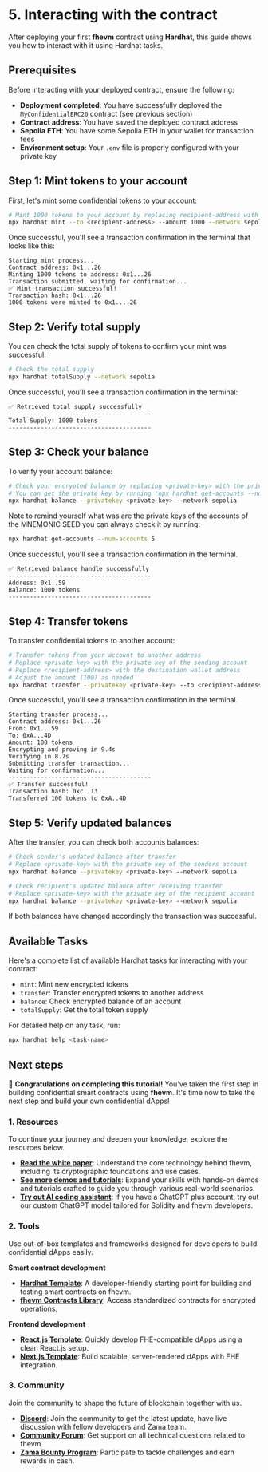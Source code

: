 # 5. Interacting with the contract

After deploying your first **fhevm** contract using **Hardhat**, this guide shows you how to interact with it using Hardhat tasks.

## Prerequisites

Before interacting with your deployed contract, ensure the following:

- **Deployment completed**: You have successfully deployed the `MyConfidentialERC20` contract (see previous section)
- **Contract address**: You have saved the deployed contract address
- **Sepolia ETH**: You have some Sepolia ETH in your wallet for transaction fees
- **Environment setup**: Your `.env` file is properly configured with your private key

## Step 1: Mint tokens to your account

First, let's mint some confidential tokens to your account:

```sh
# Mint 1000 tokens to your account by replacing recipient-address with your address
npx hardhat mint --to <recipient-address> --amount 1000 --network sepolia
```

Once successful, you'll see a transaction confirmation in the terminal that looks like this:

```
Starting mint process...
Contract address: 0x1...26
Minting 1000 tokens to address: 0x1...26
Transaction submitted, waiting for confirmation...
✅ Mint transaction successful!
Transaction hash: 0x1...26
1000 tokens were minted to 0x1....26
```

## Step 2: Verify total supply

You can check the total supply of tokens to confirm your mint was successful:

```sh
# Check the total supply
npx hardhat totalSupply --network sepolia
```

Once successful, you'll see a transaction confirmation in the terminal:

```
✅ Retrieved total supply successfully
----------------------------------------
Total Supply: 1000 tokens
----------------------------------------
```

## Step 3: Check your balance

To verify your account balance:

```sh
# Check your encrypted balance by replacing <private-key> with the private key of the account you want to check
# You can get the private key by running 'npx hardhat get-accounts --num-accounts 5'
npx hardhat balance --privatekey <private-key> --network sepolia
```

Note to remind yourself what was are the private keys of the accounts of the MNEMONIC SEED you can always check it by running:

```sh
npx hardhat get-accounts --num-accounts 5
```

Once successful, you'll see a transaction confirmation in the terminal.

```
✅ Retrieved balance handle successfully
----------------------------------------
Address: 0x1..59
Balance: 1000 tokens
----------------------------------------
```

## Step 4: Transfer tokens

To transfer confidential tokens to another account:

```sh
# Transfer tokens from your account to another address
# Replace <private-key> with the private key of the sending account
# Replace <recipient-address> with the destination wallet address
# Adjust the amount (100) as needed
npx hardhat transfer --privatekey <private-key> --to <recipient-address> --amount 100 --network sepolia
```

Once successful, you'll see a transaction confirmation in the terminal.

```
Starting transfer process...
Contract address: 0x1...26
From: 0x1...59
To: 0xA...4D
Amount: 100 tokens
Encrypting and proving in 9.4s
Verifying in 8.7s
Submitting transfer transaction...
Waiting for confirmation...
----------------------------------------
✅ Transfer successful!
Transaction hash: 0xc..13
Transferred 100 tokens to 0xA..4D
```

## Step 5: Verify updated balances

After the transfer, you can check both accounts balances:

```sh
# Check sender's updated balance after transfer
# Replace <private-key> with the private key of the senders account
npx hardhat balance --privatekey <private-key> --network sepolia

# Check recipient's updated balance after receiving transfer
# Replace <private-key> with the private key of the recipient account
npx hardhat balance --privatekey <private-key> --network sepolia
```

If both balances have changed accordingly the transaction was successful.

## Available Tasks

Here's a complete list of available Hardhat tasks for interacting with your contract:

- `mint`: Mint new encrypted tokens
- `transfer`: Transfer encrypted tokens to another address
- `balance`: Check encrypted balance of an account
- `totalSupply`: Get the total token supply

For detailed help on any task, run:

```sh
npx hardhat help <task-name>
```

## Next steps

🎉 **Congratulations on completing this tutorial!** You’ve taken the first step in building confidential smart contracts using **fhevm**. It's time now to take the next step and build your own confidential dApps!

### 1. Resources

To continue your journey and deepen your knowledge, explore the resources below.

- [**Read the white paper**](https://github.com/zama-ai/fhevm-solidity/blob/main/fhevm-whitepaper-v2.pdf): Understand the core technology behind fhevm, including its cryptographic foundations and use cases.
- [**See more demos and tutorials**](../../../tutorials/see-all-tutorials.md): Expand your skills with hands-on demos and tutorials crafted to guide you through various real-world scenarios.
- [**Try out AI coding assistant**](https://chatgpt.com/g/g-67518aee3c708191b9f08d077a7d6fa1-zama-solidity-developer): If you have a ChatGPT plus account, try out our custom ChatGPT model tailored for Solidity and fhevm developers.

### 2. Tools

Use out-of-box templates and frameworks designed for developers to build confidential dApps easily.

**Smart contract development**

- [**Hardhat Template**](https://github.com/zama-ai/fhevm-hardhat-template): A developer-friendly starting point for building and testing smart contracts on fhevm.
- [**fhevm Contracts Library**](https://github.com/zama-ai/fhevm-contracts): Access standardized contracts for encrypted operations.

**Frontend development**

- [**React.js Template**](https://github.com/zama-ai/fhevm-react-template): Quickly develop FHE-compatible dApps using a clean React.js setup.
- [**Next.js Template**](https://github.com/zama-ai/fhevm-next-template): Build scalable, server-rendered dApps with FHE integration.

### 3. Community

Join the community to shape the future of blockchain together with us.

- [**Discord**](https://discord.gg/zama-ai): Join the community to get the latest update, have live discussion with fellow developers and Zama team.
- [**Community Forum**](https://community.zama.ai/): Get support on all technical questions related to fhevm
- [**Zama Bounty Program**](https://github.com/zama-ai/bounty-program): Participate to tackle challenges and earn rewards in cash.
